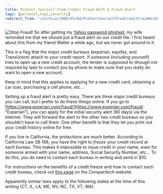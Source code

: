 ```yaml
---
title: Protect Yourself From Credit Fraud With A Fraud Alert
tags: [personal,tips,security]
redirect_from: "/archive/2006/05/04/ProtectYourselfFromCreditFraudWithAFraudAlert.aspx/"
---
```


![Stop Fraud!](https://haacked.com/assets/images/stop_sign.jpg) So after getting my [Yahoo password phished](https://haacked.com/archive/2006/05/04/VictimOfAYahooMessengerPhishingAttack.aspx "Stupid Mistake"), my wife reminded me that we should put a fraud alert on our credit file. I first heard about this from my friend Walter a while ago, but we never got around to it.

This is a flag that the major credit bureaus (experian, equifax, and TransUnion) attach to your credit report. If someone (including yourself) tries to open up a new credit account, the lender is supposed to (though not required by law) to contact you by phone to make sure that you really do want to open a new account.

Keep in mind that this applies to applying for a new credit card, obtaining a car loan, purchasing a cell phone, etc...

Setting up a fraud alert is pretty easy. There are three major credit bureaus you can call, but I prefer to do these things online. If you go to [https://www.experian.com/fraud/](https://www.experian.com/fraud/ "Experian"), you can apply for the initial security alert (90 days) via the internet. They will forward the alert to the other two credit bureaus so you shouldn’t have to call them. One other benefit is that they let you print out your credit history online for free.

If you live in California, the protections are much better. According to California Law SB 168, you have the right to *freeze* your credit record at each bureau. This makes it impossible to issue credit in your name, even for someone armed with your name, address, Social Security Number, etc... To do this, you do need to contact each bureau in writing and send in $10.

For instructions on the benefits of a credit freeze and how to contact each credit bureau, check out [this
page](https://www.comparitech.com/identity-theft-protection/freeze-credit/) on the Comparitech website.

Apparently similar laws apply to the following states at the time of this writing (CT, IL, LA, ME, NV, NC, TX, VT, WA).
